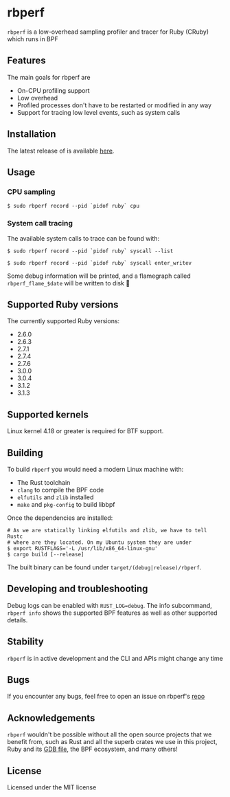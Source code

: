 rbperf
======

`rbperf` is a low-overhead sampling profiler and tracer for Ruby (CRuby) which runs in BPF

## Features

The main goals for rbperf are

- On-CPU profiling support
- Low overhead
- Profiled processes don't have to be restarted or modified in any way
- Support for tracing low level events, such as system calls


## Installation

The latest release of is available [here](https://github.com/javierhonduco/rbperf/releases/latest).


## Usage

### CPU sampling

```
$ sudo rbperf record --pid `pidof ruby` cpu
```

### System call tracing

The available system calls to trace can be found with:

```
$ sudo rbperf record --pid `pidof ruby` syscall --list
```

```
$ sudo rbperf record --pid `pidof ruby` syscall enter_writev
```

Some debug information will be printed, and a flamegraph called `rbperf_flame_$date` will be written to disk 🎉

## Supported Ruby versions

The currently supported Ruby versions:
- 2.6.0
- 2.6.3
- 2.7.1
- 2.7.4
- 2.7.6
- 3.0.0
- 3.0.4
- 3.1.2
- 3.1.3

## Supported kernels

Linux kernel 4.18 or greater is required for BTF support.

## Building

To build `rbperf` you would need a modern Linux machine with:
- The Rust toolchain
- `clang` to compile the BPF code
- `elfutils` and `zlib` installed
- `make` and `pkg-config` to build libbpf

Once the dependencies are installed:
```shell
# As we are statically linking elfutils and zlib, we have to tell Rustc
# where are they located. On my Ubuntu system they are under
$ export RUSTFLAGS='-L /usr/lib/x86_64-linux-gnu'
$ cargo build [--release]
```

The built binary can be found under `target/(debug|release)/rbperf`.

## Developing and troubleshooting

Debug logs can be enabled with `RUST_LOG=debug`. The info subcommand, `rbperf info` shows the supported BPF features as well as other supported details.


## Stability

`rbperf` is in active development and the CLI and APIs might change any time

## Bugs

If you encounter any bugs, feel free to open an issue on rbperf's [repo](https://github.com/javierhonduco/rbperf)

## Acknowledgements

`rbperf` wouldn't be possible without all the open source projects that we benefit from, such as Rust and all the superb crates we use in this project, Ruby and its [GDB file](https://github.com/ruby/ruby/blob/master/.gdbinit), the BPF ecosystem, and many others!

## License

Licensed under the MIT license
